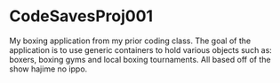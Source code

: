 # CodeSavesProj001
My boxing application from my prior coding class.
The goal of the application is to use generic containers to hold various objects such as:
boxers, boxing gyms and local boxing tournaments. All based off of the show hajime no ippo.
